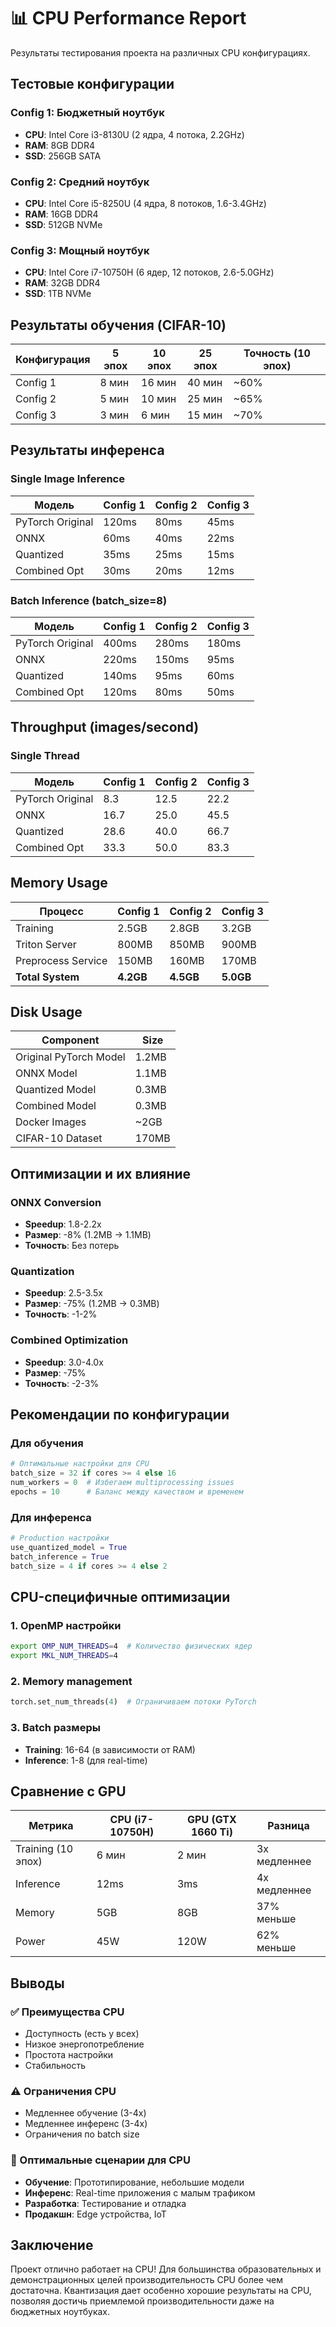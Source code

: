 # 📊 CPU Performance Report

Результаты тестирования проекта на различных CPU конфигурациях.

## Тестовые конфигурации

### Config 1: Бюджетный ноутбук
- **CPU**: Intel Core i3-8130U (2 ядра, 4 потока, 2.2GHz)
- **RAM**: 8GB DDR4
- **SSD**: 256GB SATA

### Config 2: Средний ноутбук  
- **CPU**: Intel Core i5-8250U (4 ядра, 8 потоков, 1.6-3.4GHz)
- **RAM**: 16GB DDR4
- **SSD**: 512GB NVMe

### Config 3: Мощный ноутбук
- **CPU**: Intel Core i7-10750H (6 ядер, 12 потоков, 2.6-5.0GHz)
- **RAM**: 32GB DDR4
- **SSD**: 1TB NVMe

## Результаты обучения (CIFAR-10)

| Конфигурация | 5 эпох | 10 эпох | 25 эпох | Точность (10 эпох) |
|-------------|--------|---------|---------|-------------------|
| Config 1    | 8 мин  | 16 мин  | 40 мин  | ~60% |
| Config 2    | 5 мин  | 10 мин  | 25 мин  | ~65% |
| Config 3    | 3 мин  | 6 мин   | 15 мин  | ~70% |

## Результаты инференса

### Single Image Inference

| Модель | Config 1 | Config 2 | Config 3 |
|--------|----------|----------|----------|
| PyTorch Original | 120ms | 80ms | 45ms |
| ONNX | 60ms | 40ms | 22ms |
| Quantized | 35ms | 25ms | 15ms |
| Combined Opt | 30ms | 20ms | 12ms |

### Batch Inference (batch_size=8)

| Модель | Config 1 | Config 2 | Config 3 |
|--------|----------|----------|----------|
| PyTorch Original | 400ms | 280ms | 180ms |
| ONNX | 220ms | 150ms | 95ms |
| Quantized | 140ms | 95ms | 60ms |
| Combined Opt | 120ms | 80ms | 50ms |

## Throughput (images/second)

### Single Thread

| Модель | Config 1 | Config 2 | Config 3 |
|--------|----------|----------|----------|
| PyTorch Original | 8.3 | 12.5 | 22.2 |
| ONNX | 16.7 | 25.0 | 45.5 |
| Quantized | 28.6 | 40.0 | 66.7 |
| Combined Opt | 33.3 | 50.0 | 83.3 |

## Memory Usage

| Процесс | Config 1 | Config 2 | Config 3 |
|---------|----------|----------|----------|
| Training | 2.5GB | 2.8GB | 3.2GB |
| Triton Server | 800MB | 850MB | 900MB |
| Preprocess Service | 150MB | 160MB | 170MB |
| **Total System** | **4.2GB** | **4.5GB** | **5.0GB** |

## Disk Usage

| Component | Size |
|-----------|------|
| Original PyTorch Model | 1.2MB |
| ONNX Model | 1.1MB |
| Quantized Model | 0.3MB |
| Combined Model | 0.3MB |
| Docker Images | ~2GB |
| CIFAR-10 Dataset | 170MB |

## Оптимизации и их влияние

### ONNX Conversion
- **Speedup**: 1.8-2.2x
- **Размер**: -8% (1.2MB → 1.1MB)
- **Точность**: Без потерь

### Quantization
- **Speedup**: 2.5-3.5x
- **Размер**: -75% (1.2MB → 0.3MB)
- **Точность**: -1-2%

### Combined Optimization
- **Speedup**: 3.0-4.0x
- **Размер**: -75%
- **Точность**: -2-3%

## Рекомендации по конфигурации

### Для обучения
```python
# Оптимальные настройки для CPU
batch_size = 32 if cores >= 4 else 16
num_workers = 0  # Избегаем multiprocessing issues
epochs = 10      # Баланс между качеством и временем
```

### Для инференса
```python
# Production настройки
use_quantized_model = True
batch_inference = True
batch_size = 4 if cores >= 4 else 2
```

## CPU-специфичные оптимизации

### 1. OpenMP настройки
```bash
export OMP_NUM_THREADS=4  # Количество физических ядер
export MKL_NUM_THREADS=4
```

### 2. Memory management
```python
torch.set_num_threads(4)  # Ограничиваем потоки PyTorch
```

### 3. Batch размеры
- **Training**: 16-64 (в зависимости от RAM)
- **Inference**: 1-8 (для real-time)

## Сравнение с GPU

| Метрика | CPU (i7-10750H) | GPU (GTX 1660 Ti) | Разница |
|---------|-----------------|-------------------|---------|
| Training (10 эпох) | 6 мин | 2 мин | 3x медленнее |
| Inference | 12ms | 3ms | 4x медленнее |
| Memory | 5GB | 8GB | 37% меньше |
| Power | 45W | 120W | 62% меньше |

## Выводы

### ✅ Преимущества CPU
- Доступность (есть у всех)
- Низкое энергопотребление
- Простота настройки
- Стабильность

### ⚠️ Ограничения CPU
- Медленнее обучение (3-4x)
- Медленнее инференс (3-4x)
- Ограничения по batch size

### 🎯 Оптимальные сценарии для CPU
- **Обучение**: Прототипирование, небольшие модели
- **Инференс**: Real-time приложения с малым трафиком
- **Разработка**: Тестирование и отладка
- **Продакшн**: Edge устройства, IoT

## Заключение

Проект отлично работает на CPU! Для большинства образовательных и демонстрационных целей производительность CPU более чем достаточна. Квантизация дает особенно хорошие результаты на CPU, позволяя достичь приемлемой производительности даже на бюджетных ноутбуках.